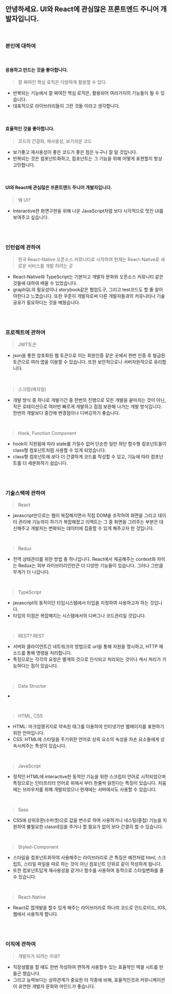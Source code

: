 ## 안녕하세요. UI와 React에 관심많은 프론트엔드 주니어 개발자입니다.

<br>

### 본인에 대하여

<br>


#### 응용하고 만드는 것을 좋아합니다.

> 잘 짜여진 핵심 로직은 다양하게 활용할 수 있다.

- 반복되는 기능에서 잘 짜여진 핵심 로직은, 활용되어 여러가지의 기능들이 될 수 있습니다.
- 대표적으로 라이브러리들이 그런 것들 이라고 생각합니다.

<br>

#### 효율적인 것을 좋아합니다.

> 코드의 간결화, 재사용성, 보기쉬운 코드

- 보기좋고 재사용성이 좋은 코드가 좋은 점은 누구나 잘 알 것입니다.
- 반복되는 것은 컴포넌트화하고, 컴포넌트는 그 기능을 위해 어떻게 표현할지 항상 고민합니다.

<br>

#### UI와 React에 관심많은 프론트엔드 주니어 개발자입니다.

> 왜 UI?

- Interactive한 화면구현을 위해 나온 JavaScript처럼 보다 시각적으로 멋진 UI를 보여주고 싶습니다.

<br>

<br>

### 인턴쉽에 관하여

> 한국 React-Native 오픈소스 커뮤니티로 시작하여 현재는 React-Native로 새로운 서비스를 개발 하려는 곳 

- React-Native와 TypeScript는 기본이고 개발자 문화와 오픈소스 커뮤니티 같은 것들에 대하여 배울 수 있었습니다.
-  graphQL의 필요성이나 storybook같은 협업도구, 그리고 test코드도 할 줄 알아야한다고 느꼈습니다. 또한 꾸준히 개발자로써 다른 개발자들과의 커뮤니티나 기술 공유가 필요하다는 것을 배웠습니다.

<br>

<br>

### 프로젝트에 관하여

> JWT토큰

- json을 통한 암호화된 웹 토큰으로 이는 회원인증 같은 곳에서 한번 인증 후 발급된 토큰으로 여러 앱을 이용할 수 있습니다. 또한 보안적으로나 서버자원적으로 유리합니다.

<br>

> 스크럼(애자일)

- 개발 방식 중 하나로 개발기간 중 한번의 진행으로 모든 개발을 끝마치는 것이 아닌, 작은 로테이션으로 여러번 빠르게 개발하고 점점 보완해 나가는 개발 방식입니다. 한번의 개발보다 중간에 변경점이나 디버깅하기 좋습니다. 

<br>

> Hook, Function Component

- hook이 지원됨에 따라 state를 가질수 없어 단순한 일만 하던  함수형 컴포넌트들이 class형 컴포넌트처럼 사용할 수 있게 되었습니다.
- class형 컴포넌트에 보다 더 간결하게 코드를 작성할 수 있고, 기능에 따라 컴포넌트를 더 세분화하기 쉽습니다.  

<br>

<br>

### 기술스택에 관하여

> React

-  javascript만으로는 웹이 복잡해지면서 직접 DOM을 조작하여 화면을 그리고 데이터 관리에 기능까지 하기가 복잡해졌고 리엑트는 그 중 화면을 그려주는 부분은 대신해주고 개발자는 변화되는 데이터에 집중할 수 있게 해주고자 한 것입니다.

<br>

> Redux

- 전역 상태관리를 위한 방법 중 하나입니다. React에서 제공해주는 context와 차이는 Redux는 외부 라이브러리인만큰 더 다양한 기능들이 있습니다. 그러나 그만큼 무게가 더 나갑니다.

<br>

> TypeScript

- javascript의 동적이던 타입시스템에서 타입을 지정하여 사용하고자 하는 것입니다.
- 타입의 이점은 복잡해지는 시스템에서의 디버그나 코드관리일 것입니다.

<br>

>REST? REST

- 서버와 클라이언트간 네트워크의 방법으로 url을 통해 자원을 명시하고, HTTP 메소드를 통해 명령을 처리합니다.
- 특징으로는 각각의 요청은 별개의 것으로 인식되고 처리되는 것이나 캐시 처리가 가능하다는 점이 있습니다.  

<br>

> Data Structur

- 

<br>

> HTML, CSS

- HTML: 마크업랭귀지로 약속된 태그를 이용하여 인터넷기반 웹페이지를 표현하기 위한 언어입니다.
- CSS:  HTML에 스타일을 주기위한 언어로 상위 요소의 속성을 자손 요소들에게 상속시켜주는 특성이 있습니다.

<br>

> JavaScript

- 정적인 HTML에 interactive한 동적인 기능을 위한 스크립터 언어로 시작되었으며 특징으로는 인터프리터 언어로 위에서 부터 한줄씩 읽힌다는 특징이 있습니다.  처음에는 브라우저를 위해 개발되었으나 현재에는 서버에서도 사용할 수 있습니다.

<br>

> Sass

- CSS에 상위호환(수퍼셋)으로 값을 변수로 하여 사용하거나 네스팅(중첩) 기능을 지원하여 불필요한 class네임을 주거나 할 필요가 없어 보다 간결히 할 수 있습니다.

<br>

> Styled-Component

- 스타일을 컴포넌트화하여 사용해주는 라이브러리로 큰 특징은 예전처럼 html, 스크립트, 스타일 파일을 따로 하는 것이 아닌 컴포넌트 단위로 같이 작성하게 됩니다.
- 또한 컴포넌트답게 재사용성을 같거나 함수를 사용하여 동적으로 스타일변화를 줄수 있습니다.

<br>

> React-Native

- React로 앱개발을 할수 있게 해주는 라이브러리로 하나의 코드로 안드로이드, IOS, 웹에서 사용하게 합니다.

<br>

<br>

### 이직에 관하여

> 개발자가 되려는 이유?

- 직장생활을 할 때도 한번 작성하여 편하게 사용할수 있는 효율적인 엑셀 시트를 만들곤 했습니다.
- 그리고 능력보다는 상하관계가 중요한 타 직종에 비해, 효율적인것과 커뮤니케이션이 유연한 개발자 문화와 마인드가 좋습니다.